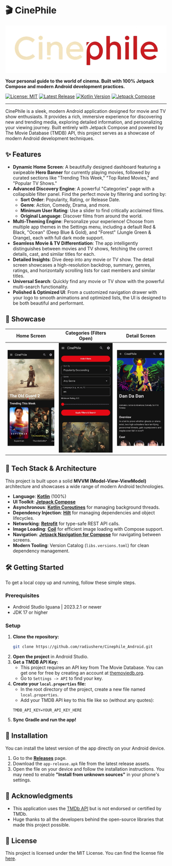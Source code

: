 # 🎬 CinePhile

![CinePhile Banner](https://raw.githubusercontent.com/radiushere/Cinephile_Android/main/screenshots/banner.png)

**Your personal guide to the world of cinema. Built with 100% Jetpack Compose and modern Android development practices.**

[![License: MIT](https://img.shields.io/badge/License-MIT-blue.svg)](https://github.com/radiushere/Cinephile_Android/blob/main/LICENSE)
[![Latest Release](https://img.shields.io/github/v/release/radiushere/Cinephile_Android)](https://github.com/radiushere/Cinephile_Android/releases/latest)
[![Kotlin Version](https://img.shields.io/badge/Kotlin-1.9.22-blue.svg?logo=kotlin)](https://kotlinlang.org)
[![Jetpack Compose](https://img.shields.io/badge/Jetpack%20Compose-1.6.0-blue.svg?logo=jetpackcompose)](https://developer.android.com/jetpack/compose)

---

CinePhile is a sleek, modern Android application designed for movie and TV show enthusiasts. It provides a rich, immersive experience for discovering new and trending media, exploring detailed information, and personalizing your viewing journey. Built entirely with Jetpack Compose and powered by The Movie Database (TMDB) API, this project serves as a showcase of modern Android development techniques.

## ✨ Features

*   **Dynamic Home Screen**: A beautifully designed dashboard featuring a swipeable **Hero Banner** for currently playing movies, followed by curated sections like "Trending This Week," "Top Rated Movies," and "Popular TV Shows."
*   **Advanced Discovery Engine**: A powerful "Categories" page with a collapsible filter panel. Find the perfect movie by filtering and sorting by:
    *   **Sort Order**: Popularity, Rating, or Release Date.
    *   **Genre**: Action, Comedy, Drama, and more.
    *   **Minimum User Rating**: Use a slider to find critically acclaimed films.
    *   **Original Language**: Discover films from around the world.
*   **Multi-Theming Engine**: Personalize your experience! Choose from multiple app themes in the Settings menu, including a default Red & Black, "Ocean" (Deep Blue & Gold), and "Forest" (Jungle Green & Orange), each with full dark mode support.
*   **Seamless Movie & TV Differentiation**: The app intelligently distinguishes between movies and TV shows, fetching the correct details, cast, and similar titles for each.
*   **Detailed Insights**: Dive deep into any movie or TV show. The detail screen showcases a high-resolution backdrop, summary, genres, ratings, and horizontally scrolling lists for cast members and similar titles.
*   **Universal Search**: Quickly find any movie or TV show with the powerful multi-search functionality.
*   **Polished & Optimized UI**: From a customized navigation drawer with your logo to smooth animations and optimized lists, the UI is designed to be both beautiful and performant.

## 📸 Showcase

| Home Screen                                                                        | Categories (Filters Open)                                                                       | Detail Screen                                                                     |
| ---------------------------------------------------------------------------------- | ----------------------------------------------------------------------------------------------- | --------------------------------------------------------------------------------- |
| ![Home Screen](https://raw.githubusercontent.com/radiushere/Cinephile_Android/main/screenshots/screenshot_home.png) | ![Categories](https://raw.githubusercontent.com/radiushere/Cinephile_Android/main/screenshots/screenshot_categories.png) | ![Detail](https://raw.githubusercontent.com/radiushere/Cinephile_Android/main/screenshots/screenshot_detail.png) |

## 🚀 Tech Stack & Architecture

This project is built upon a solid **MVVM (Model-View-ViewModel)** architecture and showcases a wide range of modern Android technologies.

*   **Language**: **[Kotlin](https://kotlinlang.org/)** (100%)
*   **UI Toolkit**: **[Jetpack Compose](https://developer.android.com/jetpack/compose)**
*   **Asynchronous**: **[Kotlin Coroutines](https://kotlinlang.org/docs/coroutines-overview.html)** for managing background threads.
*   **Dependency Injection**: **[Hilt](https://dagger.dev/hilt/)** for managing dependencies and object lifecycles.
*   **Networking**: **[Retrofit](https://square.github.io/retrofit/)** for type-safe REST API calls.
*   **Image Loading**: **[Coil](https://coil-kt.github.io/coil/)** for efficient image loading with Compose support.
*   **Navigation**: **[Jetpack Navigation for Compose](https://developer.android.com/jetpack/compose/navigation)** for navigating between screens.
*   **Modern Tooling**: Version Catalog (`libs.versions.toml`) for clean dependency management.

## 🛠️ Getting Started

To get a local copy up and running, follow these simple steps.

### Prerequisites

*   Android Studio Iguana | 2023.2.1 or newer
*   JDK 17 or higher

### Setup

1.  **Clone the repository:**
    ```sh
    git clone https://github.com/radiushere/Cinephile_Android.git
    ```
2.  **Open the project** in Android Studio.
3.  **Get a TMDB API Key:**
    *   This project requires an API key from The Movie Database. You can get one for free by creating an account at [themoviedb.org](https://www.themoviedb.org/).
    *   Go to `Settings -> API` to find your key.
4.  **Create your `local.properties` file:**
    *   In the root directory of the project, create a new file named `local.properties`.
    *   Add your TMDB API key to this file like so (without any quotes):
      ```properties
      TMDB_API_KEY=YOUR_API_KEY_HERE
      ```
5.  **Sync Gradle and run the app!**

## 📲 Installation

You can install the latest version of the app directly on your Android device.

1.  Go to the **[Releases](https://github.com/radiushere/Cinephile_Android/releases)** page.
2.  Download the `app-release.apk` file from the latest release assets.
3.  Open the file on your device and follow the installation instructions. You may need to enable **"Install from unknown sources"** in your phone's settings.

## 🙏 Acknowledgments

*   This application uses the [TMDb API](https://www.themoviedb.org/documentation/api) but is not endorsed or certified by TMDb.
*   Huge thanks to all the developers behind the open-source libraries that made this project possible.

## 📜 License

This project is licensed under the MIT License. You can find the license file [here](https://github.com/radiushere/Cinephile_Android/blob/main/LICENSE).
